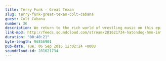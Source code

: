 ```yaml
---
title: Terry Funk - Great Texan
slug: terry-funk-great-texan-colt-cabana
guest: Colt Cabana
number: 36
description: We return to the rich world of wrestling music on this episode by checking out Terry Funk&#39;s &quot;Great Texan&quot; as recommended to us by today&#39;s guest Colt Cabana. Ever wonder what a cross between Kermit and Hank Hill would sound like if they wrote a song about how school sucks? Wonder NO LONGER!
link-mp3: http://feeds.soundcloud.com/stream/281621734-hatondog-hmm-interesting-choice-ep36-terry-funk-great-texan-feat-colt-cabana.mp3
duration: "00:40:21"
byte-length: 96856901
pub-date: Tue, 06 Sep 2016 12:02:24 +0000
soundcloud-id: 281621734
---
```

